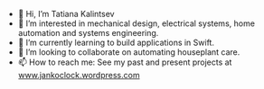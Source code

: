 - 👋 Hi, I’m Tatiana Kalintsev
- 👀 I’m interested in mechanical design, electrical systems, home automation and systems engineering.
- 🌱 I’m currently learning to build applications in Swift.
- 💞️ I’m looking to collaborate on automating houseplant care.
- 📫 How to reach me: See my past and present projects at www.jankoclock.wordpress.com


